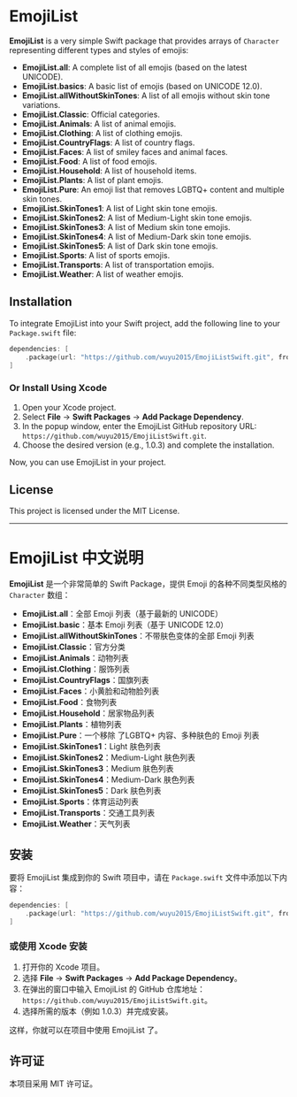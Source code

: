 # EmojiList

**EmojiList** is a very simple Swift package that provides arrays of `Character` representing different types and styles of emojis:

- **EmojiList.all**: A complete list of all emojis (based on the latest UNICODE).
- **EmojiList.basics**: A basic list of emojis (based on UNICODE 12.0).
- **EmojiList.allWithoutSkinTones**: A list of all emojis without skin tone variations.
- **EmojiList.Classic**: Official categories.
- **EmojiList.Animals**: A list of animal emojis.
- **EmojiList.Clothing**: A list of clothing emojis.
- **EmojiList.CountryFlags**: A list of country flags.
- **EmojiList.Faces**: A list of smiley faces and animal faces.
- **EmojiList.Food**: A list of food emojis.
- **EmojiList.Household**: A list of household items.
- **EmojiList.Plants**: A list of plant emojis.
- **EmojiList.Pure**: An emoji list that removes LGBTQ+ content and multiple skin tones.
- **EmojiList.SkinTones1**: A list of Light skin tone emojis.
- **EmojiList.SkinTones2**: A list of Medium-Light skin tone emojis.
- **EmojiList.SkinTones3**: A list of Medium skin tone emojis.
- **EmojiList.SkinTones4**: A list of Medium-Dark skin tone emojis.
- **EmojiList.SkinTones5**: A list of Dark skin tone emojis.
- **EmojiList.Sports**: A list of sports emojis.
- **EmojiList.Transports**: A list of transportation emojis.
- **EmojiList.Weather**: A list of weather emojis.

## Installation

To integrate EmojiList into your Swift project, add the following line to your `Package.swift` file:

```swift
dependencies: [
    .package(url: "https://github.com/wuyu2015/EmojiListSwift.git", from: "1.0.3")
]
```

### Or Install Using Xcode

1. Open your Xcode project.
2. Select **File** -> **Swift Packages** -> **Add Package Dependency**.
3. In the popup window, enter the EmojiList GitHub repository URL: `https://github.com/wuyu2015/EmojiListSwift.git`.
4. Choose the desired version (e.g., 1.0.3) and complete the installation.

Now, you can use EmojiList in your project.

## License

This project is licensed under the MIT License.

---

# EmojiList 中文说明

**EmojiList** 是一个非常简单的 Swift Package，提供 Emoji 的各种不同类型风格的 `Character` 数组：

- **EmojiList.all**：全部 Emoji 列表（基于最新的 UNICODE）
- **EmojiList.basic**：基本 Emoji 列表（基于 UNICODE 12.0）
- **EmojiList.allWithoutSkinTones**：不带肤色变体的全部 Emoji 列表
- **EmojiList.Classic**：官方分类
- **EmojiList.Animals**：动物列表
- **EmojiList.Clothing**：服饰列表
- **EmojiList.CountryFlags**：国旗列表
- **EmojiList.Faces**：小黄脸和动物脸列表
- **EmojiList.Food**：食物列表
- **EmojiList.Household**：居家物品列表
- **EmojiList.Plants**：植物列表
- **EmojiList.Pure**：一个移除 了LGBTQ+ 内容、多种肤色的 Emoji 列表
- **EmojiList.SkinTones1**：Light 肤色列表
- **EmojiList.SkinTones2**：Medium-Light 肤色列表
- **EmojiList.SkinTones3**：Medium 肤色列表
- **EmojiList.SkinTones4**：Medium-Dark 肤色列表
- **EmojiList.SkinTones5**：Dark 肤色列表
- **EmojiList.Sports**：体育运动列表
- **EmojiList.Transports**：交通工具列表
- **EmojiList.Weather**：天气列表

## 安装

要将 EmojiList 集成到你的 Swift 项目中，请在 `Package.swift` 文件中添加以下内容：

```swift
dependencies: [
    .package(url: "https://github.com/wuyu2015/EmojiListSwift.git", from: "1.0.3")
]
```

### 或使用 Xcode 安装

1. 打开你的 Xcode 项目。
2. 选择 **File** -> **Swift Packages** -> **Add Package Dependency**。
3. 在弹出的窗口中输入 EmojiList 的 GitHub 仓库地址：`https://github.com/wuyu2015/EmojiListSwift.git`。
4. 选择所需的版本（例如 1.0.3）并完成安装。

这样，你就可以在项目中使用 EmojiList 了。

## 许可证

本项目采用 MIT 许可证。
